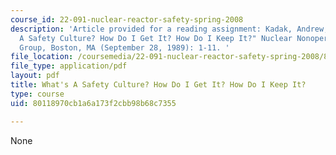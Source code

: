 ```yaml
---
course_id: 22-091-nuclear-reactor-safety-spring-2008
description: 'Article provided for a reading assignment: Kadak, Andrew, C. "What''s
  A Safety Culture? How Do I Get It? How Do I Keep It?" Nuclear Nonoperating Owner''s
  Group, Boston, MA (September 28, 1989): 1-11. '
file_location: /coursemedia/22-091-nuclear-reactor-safety-spring-2008/80118970cb1a6a173f2cbb98b68c7355_MIT22_091S08_read03.pdf
file_type: application/pdf
layout: pdf
title: What's A Safety Culture? How Do I Get It? How Do I Keep It?
type: course
uid: 80118970cb1a6a173f2cbb98b68c7355

---
```

None